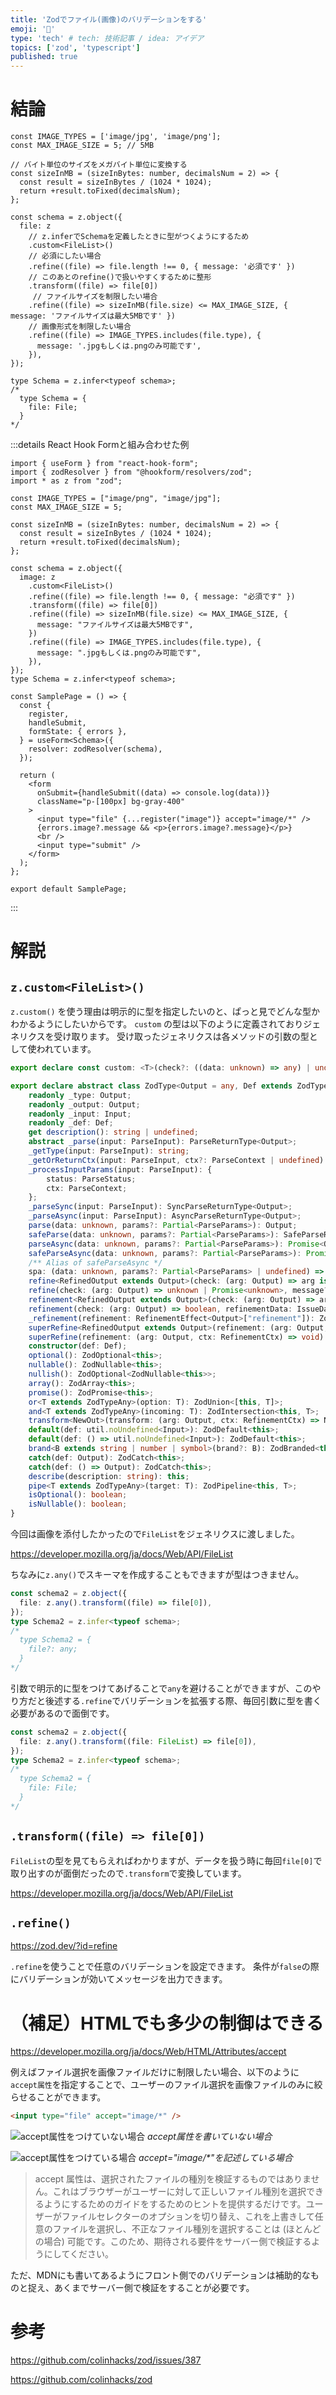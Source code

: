 ```yaml
---
title: 'Zodでファイル(画像)のバリデーションをする'
emoji: '💎'
type: 'tech' # tech: 技術記事 / idea: アイデア
topics: ['zod', 'typescript']
published: true
---
```


# 結論

```ts:基本形
const IMAGE_TYPES = ['image/jpg', 'image/png'];
const MAX_IMAGE_SIZE = 5; // 5MB

// バイト単位のサイズをメガバイト単位に変換する
const sizeInMB = (sizeInBytes: number, decimalsNum = 2) => {
  const result = sizeInBytes / (1024 * 1024);
  return +result.toFixed(decimalsNum);
};

const schema = z.object({
  file: z
    // z.inferでSchemaを定義したときに型がつくようにするため
    .custom<FileList>()
    // 必須にしたい場合
    .refine((file) => file.length !== 0, { message: '必須です' })
    // このあとのrefine()で扱いやすくするために整形
    .transform((file) => file[0])
     // ファイルサイズを制限したい場合
    .refine((file) => sizeInMB(file.size) <= MAX_IMAGE_SIZE, { message: 'ファイルサイズは最大5MBです' })
    // 画像形式を制限したい場合
    .refine((file) => IMAGE_TYPES.includes(file.type), {
      message: '.jpgもしくは.pngのみ可能です',
    }),
});

type Schema = z.infer<typeof schema>;
/*
  type Schema = {
    file: File;
  }
*/
```

:::details React Hook Formと組み合わせた例
```tsx
import { useForm } from "react-hook-form";
import { zodResolver } from "@hookform/resolvers/zod";
import * as z from "zod";

const IMAGE_TYPES = ["image/png", "image/jpg"];
const MAX_IMAGE_SIZE = 5;

const sizeInMB = (sizeInBytes: number, decimalsNum = 2) => {
  const result = sizeInBytes / (1024 * 1024);
  return +result.toFixed(decimalsNum);
};

const schema = z.object({
  image: z
    .custom<FileList>()
    .refine((file) => file.length !== 0, { message: "必須です" })
    .transform((file) => file[0])
    .refine((file) => sizeInMB(file.size) <= MAX_IMAGE_SIZE, {
      message: "ファイルサイズは最大5MBです",
    })
    .refine((file) => IMAGE_TYPES.includes(file.type), {
      message: ".jpgもしくは.pngのみ可能です",
    }),
});
type Schema = z.infer<typeof schema>;

const SamplePage = () => {
  const {
    register,
    handleSubmit,
    formState: { errors },
  } = useForm<Schema>({
    resolver: zodResolver(schema),
  });

  return (
    <form
      onSubmit={handleSubmit((data) => console.log(data))}
      className="p-[100px] bg-gray-400"
    >
      <input type="file" {...register("image")} accept="image/*" />
      {errors.image?.message && <p>{errors.image?.message}</p>}
      <br />
      <input type="submit" />
    </form>
  );
};

export default SamplePage;
```
:::


# 解説

## `z.custom<FileList>()`

`z.custom()` を使う理由は明示的に型を指定したいのと、ぱっと見でどんな型かわかるようにしたいからです。
`custom` の型は以下のように定義されておりジェネリクスを受け取ります。
受け取ったジェネリクスは各メソッドの引数の型として使われています。

```ts:types.d.ts
export declare const custom: <T>(check?: ((data: unknown) => any) | undefined, params?: Parameters<ZodTypeAny["refine"]>[1], fatal?: boolean | undefined) => ZodType<T, ZodTypeDef, T>;

export declare abstract class ZodType<Output = any, Def extends ZodTypeDef = ZodTypeDef, Input = Output> {
    readonly _type: Output;
    readonly _output: Output;
    readonly _input: Input;
    readonly _def: Def;
    get description(): string | undefined;
    abstract _parse(input: ParseInput): ParseReturnType<Output>;
    _getType(input: ParseInput): string;
    _getOrReturnCtx(input: ParseInput, ctx?: ParseContext | undefined): ParseContext;
    _processInputParams(input: ParseInput): {
        status: ParseStatus;
        ctx: ParseContext;
    };
    _parseSync(input: ParseInput): SyncParseReturnType<Output>;
    _parseAsync(input: ParseInput): AsyncParseReturnType<Output>;
    parse(data: unknown, params?: Partial<ParseParams>): Output;
    safeParse(data: unknown, params?: Partial<ParseParams>): SafeParseReturnType<Input, Output>;
    parseAsync(data: unknown, params?: Partial<ParseParams>): Promise<Output>;
    safeParseAsync(data: unknown, params?: Partial<ParseParams>): Promise<SafeParseReturnType<Input, Output>>;
    /** Alias of safeParseAsync */
    spa: (data: unknown, params?: Partial<ParseParams> | undefined) => Promise<SafeParseReturnType<Input, Output>>;
    refine<RefinedOutput extends Output>(check: (arg: Output) => arg is RefinedOutput, message?: string | CustomErrorParams | ((arg: Output) => CustomErrorParams)): ZodEffects<this, RefinedOutput, Input>;
    refine(check: (arg: Output) => unknown | Promise<unknown>, message?: string | CustomErrorParams | ((arg: Output) => CustomErrorParams)): ZodEffects<this, Output, Input>;
    refinement<RefinedOutput extends Output>(check: (arg: Output) => arg is RefinedOutput, refinementData: IssueData | ((arg: Output, ctx: RefinementCtx) => IssueData)): ZodEffects<this, RefinedOutput, Input>;
    refinement(check: (arg: Output) => boolean, refinementData: IssueData | ((arg: Output, ctx: RefinementCtx) => IssueData)): ZodEffects<this, Output, Input>;
    _refinement(refinement: RefinementEffect<Output>["refinement"]): ZodEffects<this, Output, Input>;
    superRefine<RefinedOutput extends Output>(refinement: (arg: Output, ctx: RefinementCtx) => arg is RefinedOutput): ZodEffects<this, RefinedOutput, Input>;
    superRefine(refinement: (arg: Output, ctx: RefinementCtx) => void): ZodEffects<this, Output, Input>;
    constructor(def: Def);
    optional(): ZodOptional<this>;
    nullable(): ZodNullable<this>;
    nullish(): ZodOptional<ZodNullable<this>>;
    array(): ZodArray<this>;
    promise(): ZodPromise<this>;
    or<T extends ZodTypeAny>(option: T): ZodUnion<[this, T]>;
    and<T extends ZodTypeAny>(incoming: T): ZodIntersection<this, T>;
    transform<NewOut>(transform: (arg: Output, ctx: RefinementCtx) => NewOut | Promise<NewOut>): ZodEffects<this, NewOut>;
    default(def: util.noUndefined<Input>): ZodDefault<this>;
    default(def: () => util.noUndefined<Input>): ZodDefault<this>;
    brand<B extends string | number | symbol>(brand?: B): ZodBranded<this, B>;
    catch(def: Output): ZodCatch<this>;
    catch(def: () => Output): ZodCatch<this>;
    describe(description: string): this;
    pipe<T extends ZodTypeAny>(target: T): ZodPipeline<this, T>;
    isOptional(): boolean;
    isNullable(): boolean;
}
```

今回は画像を添付したかったので`FileList`をジェネリクスに渡しました。

https://developer.mozilla.org/ja/docs/Web/API/FileList

ちなみに`z.any()`でスキーマを作成することもできますが型はつきません。

```ts
const schema2 = z.object({
  file: z.any().transform((file) => file[0]),
});
type Schema2 = z.infer<typeof schema>;
/*
  type Schema2 = {
    file?: any;
  }
*/
```

引数で明示的に型をつけてあげることで`any`を避けることができますが、このやり方だと後述する`.refine`でバリデーションを拡張する際、毎回引数に型を書く必要があるので面倒です。

```ts
const schema2 = z.object({
  file: z.any().transform((file: FileList) => file[0]),
});
type Schema2 = z.infer<typeof schema>;
/*
  type Schema2 = {
    file: File;
  }
*/
```

## `.transform((file) => file[0])`

`FileList`の型を見てもらえればわかりますが、データを扱う時に毎回`file[0]`で取り出すのが面倒だったので`.transform`で変換しています。

https://developer.mozilla.org/ja/docs/Web/API/FileList


## `.refine()`

https://zod.dev/?id=refine

`.refine`を使うことで任意のバリデーションを設定できます。
条件が`false`の際にバリデーションが効いてメッセージを出力できます。


# （補足）HTMLでも多少の制御はできる
https://developer.mozilla.org/ja/docs/Web/HTML/Attributes/accept

例えばファイル選択を画像ファイルだけに制限したい場合、以下のように`accept属性`を指定することで、ユーザーのファイル選択を画像ファイルのみに絞らせることができます。

```html
<input type="file" accept="image/*" />
```

![accept属性をつけていない場合](/images/zod-image-file/all.png)
_accept属性を書いていない場合_

![accept属性をつけている場合](/images/zod-image-file/select.png)
_accept="image/*"を記述している場合_


> accept 属性は、選択されたファイルの種別を検証するものではありません。これはブラウザーがユーザーに対して正しいファイル種別を選択できるようにするためのガイドをするためのヒントを提供するだけです。ユーザーがファイルセレクターのオプションを切り替え、これを上書きして任意のファイルを選択し、不正なファイル種別を選択することは (ほとんどの場合) 可能です。このため、期待される要件をサーバー側で検証するようにしてください。

ただ、MDNにも書いてあるようにフロント側でのバリデーションは補助的なものと捉え、あくまでサーバー側で検証をすることが必要です。

# 参考

https://github.com/colinhacks/zod/issues/387

https://github.com/colinhacks/zod